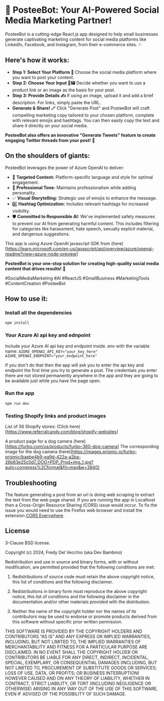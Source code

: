 # 🤖 PosteeBot: Your AI-Powered Social Media Marketing Partner! 

PosteeBot is a cutting-edge React.js app designed to help small businesses generate captivating marketing content for social media platforms like LinkedIn, Facebook, and Instagram, from their e-commerce sites. ✨ 

## Here's how it works:

*   **Step 1: Select Your Platform 📢** Choose the social media platform where you want to post your content. 
*   **Step 2: Choose Your Input 🔗🖼️** Decide whether you want to use a product link or an image as the basis for your post. 
*   **Step 3: Provide Details ✍️** If using an image, upload it and add a brief description. For links, simply paste the URL. 
*   **Generate & Share! 🪄** Click "Generate Post" and PosteeBot will craft compelling marketing copy tailored to your chosen platform, complete with relevant emojis and hashtags. You can then easily copy the text and share it directly on your social media. 

**PosteeBot also offers an innovative "Generate Tweets" feature to create engaging Twitter threads from your post!** 🧵


## On the shoulders of giants:

PosteeBot leverages the power of Azure OpenAI to deliver:

*   🎯 **Targeted Content:**  Platform-specific language and style for optimal engagement. 
*   💼 **Professional Tone:**  Maintains professionalism while adding personality.  
*   ✅ **Visual Storytelling:**  Strategic use of emojis to enhance the message.  
*   #️⃣ **Hashtag Optimization:**  Includes relevant hashtags for increased visibility.   
*   🛡️ **Committed to Responsible AI:** We've implemented safety measures to prevent our AI from generating harmful content. This includes filtering for categories like harassment, hate speech, sexually explicit material, and dangerous suggestions.

This app is using Azure OpenAI javascript SDK from (here)[https://learn.microsoft.com/en-us/javascript/api/overview/azure/openai-readme?view=azure-node-preview]

**PosteeBot is your one-stop solution for creating high-quality social media content that drives results!** 🚀

#SocialMediaMarketing #AI #ReactJS #SmallBusiness #MarketingTools #ContentCreation #PosteeBot 


## How to use it:

### Install all the dependencies
`npm install`

### Your Azure AI api key and ednpoint
Include your Azure AI api key and endpoint inside .env with the variable name: 
`AZURE_OPENAI_API_KEY="your_key_here"`
`AZURE_OPENAI_ENDPOINT="your_endpoint_here"`

If you don't do that then the app will ask you to enter the api key and endpoint the first time you try to generate a post. The credentials you enter there are not stored permanently anywhere in the app and they are going to be available just while you have the page open.

### Run the app
`npm run dev`

### Testing Shopify links and product images

List of 56 Shopify stores: (Click here)[https://www.referralcandy.com/blog/shopify-websites]

A product page for a dog camera (here)[https://furbo.com/us/products/furbo-360-dog-camera]
The corresponding image for the dog camera (here)[https://images.prismic.io/furbo-prismic/baebe4b9-ea9d-422a-a2ba-26b63e25c0d7_DOG+PDP_Prod+img_1.jpg?auto=compress%2Cformat&fit=max&w=3840]


## Troubleshooting

The feature generating a post from an url is doing web scraping to extract the text from the web page shared. If you are running the app in Localhost then a Cross-Origin Resource Sharing (CORS) issue would occur. To fix the issue you would need to use the Firefox web browser and install the extension [CORS Everywhere](https://addons.mozilla.org/en-US/firefox/addon/cors-everywhere/).


## License

3-Clause BSD license.

Copyright (c) 2024, Fredy Del Vecchio (aka Dev Bambino)

Redistribution and use in source and binary forms, with or without modification, are permitted provided that the following conditions are met:

1. Redistributions of source code must retain the above copyright notice, this list of conditions and the following disclaimer.

2. Redistributions in binary form must reproduce the above copyright notice, this list of conditions and the following disclaimer in the documentation and/or other materials provided with the distribution.

3. Neither the name of the copyright holder nor the names of its contributors may be used to endorse or promote products derived from this software without specific prior written permission.

THIS SOFTWARE IS PROVIDED BY THE COPYRIGHT HOLDERS AND CONTRIBUTORS “AS IS” AND ANY EXPRESS OR IMPLIED WARRANTIES, INCLUDING, BUT NOT LIMITED TO, THE IMPLIED WARRANTIES OF MERCHANTABILITY AND FITNESS FOR A PARTICULAR PURPOSE ARE DISCLAIMED. IN NO EVENT SHALL THE COPYRIGHT HOLDER OR CONTRIBUTORS BE LIABLE FOR ANY DIRECT, INDIRECT, INCIDENTAL, SPECIAL, EXEMPLARY, OR CONSEQUENTIAL DAMAGES (INCLUDING, BUT NOT LIMITED TO, PROCUREMENT OF SUBSTITUTE GOODS OR SERVICES; LOSS OF USE, DATA, OR PROFITS; OR BUSINESS INTERRUPTION) HOWEVER CAUSED AND ON ANY THEORY OF LIABILITY, WHETHER IN CONTRACT, STRICT LIABILITY, OR TORT (INCLUDING NEGLIGENCE OR OTHERWISE) ARISING IN ANY WAY OUT OF THE USE OF THIS SOFTWARE, EVEN IF ADVISED OF THE POSSIBILITY OF SUCH DAMAGE.
